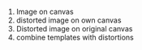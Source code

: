 1. Image on canvas
2. distorted image on own canvas
3. Distorted image on original canvas
4. combine templates with distortions

